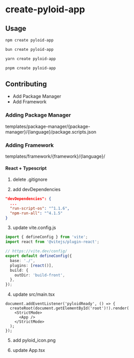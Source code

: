 # create-pyloid-app

## Usage

```bash
npm create pyloid-app
```

```bash
bun create pyloid-app
```

```bash
yarn create pyloid-app
```

```bash
pnpm create pyloid-app
```

## Contributing

- Add Package Manager
- Add Framework

### Adding Package Manager

templates/package-manager/{package-manager}/{language}/package.scripts.json

### Adding Framework

templates/framework/{framework}/{language}/

#### React + Typescript

1. delete .gitignore

2. add devDependencies

```json
"devDependencies": {
  ...
  "run-script-os": "^1.1.6",
  "npm-run-all": "^4.1.5"
}
```

3. update vite.config.js

```ts
import { defineConfig } from 'vite';
import react from '@vitejs/plugin-react';

// https://vite.dev/config/
export default defineConfig({
  base: './',
  plugins: [react()],
  build: {
    outDir: 'build-front',
  },
});
```

4. update src/main.tsx

```tsx
document.addEventListener('pyloidReady', () => {
  createRoot(document.getElementById('root')!).render(
    <StrictMode>
      <App />
    </StrictMode>
  );
});
```

5. add pyloid_icon.png

6. update App.tsx
